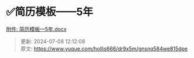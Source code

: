 # ✅简历模板——5年



[附件: 简历模板—5年.docx](./attachments/G1ftj5VGqyrHMC2v/简历模板—5年.docx)



> 更新: 2024-07-08 12:12:08  
> 原文: <https://www.yuque.com/hollis666/dr9x5m/gnsnq584we815dpe>